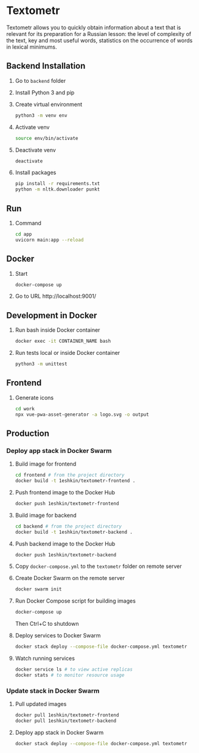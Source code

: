 # Textometr
Textometr allows you to quickly obtain information about a text that is relevant for its preparation for a Russian lesson: the level of complexity of the text, key and most useful words, statistics on the occurrence of words in lexical minimums.

## Backend Installation
1. Go to `backend` folder

2. Install Python 3 and pip

3. Create virtual environment
   ```bash
   python3 -m venv env
   ```

4. Activate venv
   ```bash
   source env/bin/activate
   ```

5. Deactivate venv
   ```bash
   deactivate
   ```

6. Install packages
   ```bash
   pip install -r requirements.txt
   python -m nltk.downloader punkt
   ```

## Run

1. Command
   ```sh
   cd app
   uvicorn main:app --reload
   ```

## Docker

1. Start
   ```bash
   docker-compose up
   ```

2. Go to URL http://localhost:9001/

## Development in Docker

1. Run bash inside Docker container
   ```bash
   docker exec -it CONTAINER_NAME bash
   ```

2. Run tests local or inside Docker container
   ```bash
   python3 -m unittest
   ```

## Frontend

1. Generate icons
   ```bash
   cd work
   npx vue-pwa-asset-generator -a logo.svg -o output
   ```

## Production

### Deploy app stack in Docker Swarm

1. Build image for frontend
   ```bash
   cd frontend # from the project directory
   docker build -t 1eshkin/textometr-frontend .
   ```   
2. Push frontend image to the Docker Hub
   ```bash
   docker push 1eshkin/textometr-frontend
   ```
3. Build image for backend
   ```bash
   cd backend # from the project directory
   docker build -t 1eshkin/textometr-backend .
   ```
4. Push backend image to the Docker Hub
   ```bash
   docker push 1eshkin/textometr-backend
   ```
5. Copy `docker-compose.yml` to the `textometr` folder on remote server

6. Create Docker Swarm on the remote server
   ```bash
   docker swarm init
   ```
7. Run Docker Compose script for building images
   ```bash
   docker-compose up
   ```
   Then Ctrl+C to shutdown
8. Deploy services to Docker Swarm
   ```bash
   docker stack deploy --compose-file docker-compose.yml textometr
   ```
9. Watch running services
   ```bash
   docker service ls # to view active replicas
   docker stats # to monitor resource usage
   ```
### Update stack in Docker Swarm

1. Pull updated images
   ```bash
   docker pull 1eshkin/textometr-frontend
   docker pull 1eshkin/textometr-backend
   ```

2. Deploy app stack in Docker Swarm
   ```bash
   docker stack deploy --compose-file docker-compose.yml textometr
   ```

